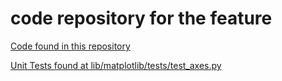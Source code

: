 # code repository for the feature

[Code found in this repository](https://github.com/CSCD01-team20/matplotlib/tree/Feature-12939)

[Unit Tests found at lib/matplotlib/tests/test_axes.py](https://github.com/CSCD01-team20/matplotlib/tree/Feature-12939/lib/matplotlib/tests/test_axes.py)

